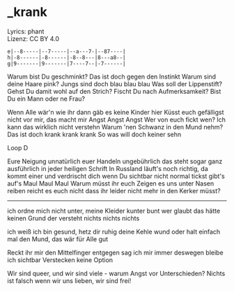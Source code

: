 # _krank

Lyrics: phant  
Lizenz: CC BY 4.0

```
e|--8-----|--7-----|--a---7-|--87----|
h|-8------|-8------|-8--8---|8---a8--|
g|9-------|9-------|7----7--|-7------|
```

Warum bist Du geschminkt? Das ist doch gegen den Instinkt
Warum sind deine Haare pink? Jungs sind doch blau blau blau
Was soll der Lippenstift? Gehst Du damit wohl auf den Strich?
Fischt Du nach Aufmerksamkeit? Bist Du ein Mann oder ne Frau?

Wenn Alle wär'n wie ihr dann gäb es keine Kinder hier
Küsst euch gefälligst nicht vor mir, das macht mir Angst Angst Angst
Wer von euch fickt wen? Ich kann das wirklich nicht verstehn
Warum 'nen Schwanz in den Mund nehm? Das ist doch krank krank krank
So was will doch keiner sehn

Loop D

Eure Neigung unnatürlich euer Handeln ungebührlich
das steht sogar ganz ausführlich in jeder heiligen Schrift
In Russland läuft's noch richtig, da kommt einer und verdrischt dich
wenn Du sichtbar nicht normal tickst gibt's auf's Maul Maul Maul
Warum müsst ihr euch Zeigen es uns unter Nasen reiben
reicht es euch nicht dass ihr leider nicht mehr in den Kerker müsst?


------------------


ich ordne mich nicht unter, meine Kleider kunter bunt wer
glaubt das hätte keinen Grund der versteht nichts nichts nichts

ich weiß ich bin gesund, hetz dir ruhig deine Kehle wund
oder halt einfach mal den Mund, das wär für Alle gut

Reckt ihr mir den Mittelfinger entgegen sag ich mir immer
deswegen bleibe ich sichtbar Verstecken keine Option

Wir sind queer, und wir sind viele - warum Angst vor Unterschieden?
Nichts ist falsch wenn wir uns lieben, wir sind frei!

